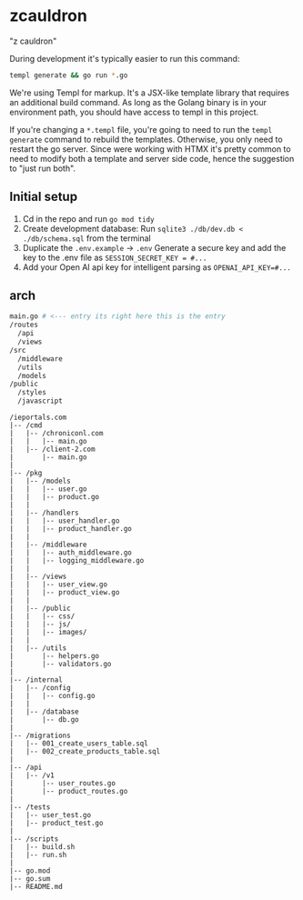 # zcauldron

"z cauldron"

During development it's typically easier to run this command:

```sh
templ generate && go run *.go
```

We're using Templ for markup. It's a JSX-like template library that requires an additional build command. As long as the Golang binary is in your environment path, you should have access to templ in this project.

If you're changing a `*.templ` file, you're going to need to run the `templ generate` command to rebuild the templates. Otherwise, you only need to restart the go server. Since were working with HTMX it's pretty common to need to modify both a template and server side code, hence the suggestion to "just run both".

## Initial setup

1. Cd in the repo and run `go mod tidy`
2. Create development database: Run `sqlite3 ./db/dev.db < ./db/schema.sql` from the terminal
3. Duplicate the `.env.example` -> `.env` Generate a secure key and add the key to the .env file as `SESSION_SECRET_KEY = #...`
4. Add your Open AI api key for intelligent parsing as `OPENAI_API_KEY=#...`

## arch

```sh
main.go # <--- entry its right here this is the entry
/routes
  /api
  /views
/src
  /middleware
  /utils
  /models
/public
  /styles
  /javascript
```

```shell
/ieportals.com
|-- /cmd
|   |-- /chroniconl.com
|   |   |-- main.go
|   |-- /client-2.com
|       |-- main.go
|
|-- /pkg
|   |-- /models
|   |   |-- user.go
|   |   |-- product.go
|   |
|   |-- /handlers
|   |   |-- user_handler.go
|   |   |-- product_handler.go
|   |
|   |-- /middleware
|   |   |-- auth_middleware.go
|   |   |-- logging_middleware.go
|   |
|   |-- /views
|   |   |-- user_view.go
|   |   |-- product_view.go
|   |
|   |-- /public
|   |   |-- css/
|   |   |-- js/
|   |   |-- images/
|   |
|   |-- /utils
|       |-- helpers.go
|       |-- validators.go
|
|-- /internal
|   |-- /config
|   |   |-- config.go
|   |
|   |-- /database
|       |-- db.go
|
|-- /migrations
|   |-- 001_create_users_table.sql
|   |-- 002_create_products_table.sql
|
|-- /api
|   |-- /v1
|       |-- user_routes.go
|       |-- product_routes.go
|
|-- /tests
|   |-- user_test.go
|   |-- product_test.go
|
|-- /scripts
|   |-- build.sh
|   |-- run.sh
|
|-- go.mod
|-- go.sum
|-- README.md
```
